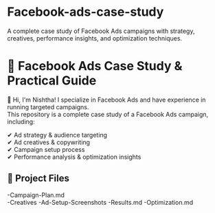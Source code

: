 # Facebook-ads-case-study
A complete case study of Facebook Ads campaigns with strategy, creatives, performance insights, and optimization techniques.

# 🚀 Facebook Ads Case Study & Practical Guide  

👋 Hi, I'm Nishtha! I specialize in Facebook Ads and have experience in running targeted campaigns.  
This repository is a complete case study of a Facebook Ads campaign, including:  

✔ Ad strategy & audience targeting  
✔ Ad creatives & copywriting  
✔ Campaign setup process  
✔ Performance analysis & optimization insights  

## 📌 Project Files  
-Campaign-Plan.md<br>
-Creatives
-Ad-Setup-Screenshots
-Results.md
-Optimization.md
